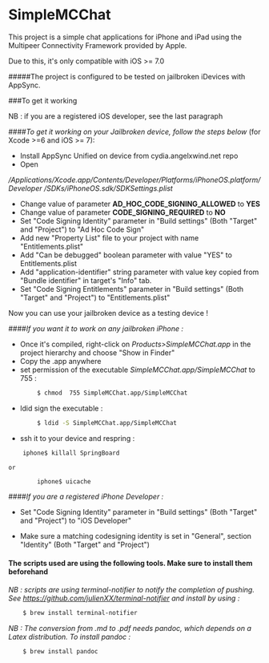# SimpleMCChat

This project is a simple chat applications for iPhone and iPad using the Multipeer Connectivity Framework provided by Apple.

Due to this, it's only compatible with iOS >= 7.0

#####The project is configured to be tested on jailbroken iDevices with AppSync.

###To get it working

NB : if you are a registered iOS developer, see the last paragraph

####*To get it working on your Jailbroken device, follow the steps below* (for Xcode >=6 and iOS >= 7):

- Install AppSync Unified on device from cydia.angelxwind.net repo
- Open

*/Applications/Xcode.app/Contents/Developer/Platforms/iPhoneOS.platform/Developer
/SDKs/iPhoneOS.sdk/SDKSettings.plist*

- Change value of parameter **AD_HOC_CODE_SIGNING_ALLOWED** to **YES**
- Change value of parameter **CODE_SIGNING_REQUIRED** to **NO**
- Set "Code Signing Identity" parameter in "Build settings" (Both "Target" and "Project") to "Ad Hoc Code Sign"
- Add new "Property List" file to your project with name "Entitlements.plist"
- Add "Can be debugged" boolean parameter with value "YES" to Entitlements.plist
- Add "application-identifier" string parameter with value key copied from "Bundle identifier" in target's "Info" tab.
- Set "Code Signing Entitlements" parameter in "Build settings" (Both "Target" and "Project") to "Entitlements.plist"

Now you can use your jailbroken device as a testing device !

####*If you want it to work on any jailbroken iPhone :*

- Once it's compiled, right-click on *Products>SimpleMCChat.app*  in the project hierarchy and choose "Show in Finder"
- Copy the .app anywhere
- set permission of the executable *SimpleMCChat.app/SimpleMCChat* to 755 :
```bash
		$ chmod  755 SimpleMCChat.app/SimpleMCChat
```
		
- ldid sign the executable :
```bash
		$ ldid -S SimpleMCChat.app/SimpleMCChat
```
- ssh it to your device and respring :

```bash
	iphone$ killall SpringBoard
```
	or
```bash
		iphone$ uicache
```
####*If you are a registered iPhone Developer :*

- Set "Code Signing Identity" parameter in "Build settings" (Both "Target" and "Project") to "iOS Developer"

- Make sure a matching codesigning identity is set in "General", section "Identity" (Both "Target" and "Project") 

#### The scripts used are using the following tools. Make sure to install them beforehand

*NB : scripts are using terminal-notifier to notify the completion of pushing.
See https://github.com/julienXX/terminal-notifier and install by using :*
```bash
	$ brew install terminal-notifier
```

*NB : The conversion from .md to .pdf needs pandoc, which depends on a Latex distribution. To install pandoc :*
```bash
	$ brew install pandoc
```


